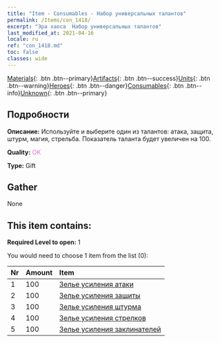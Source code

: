 ```yaml
---
title: "Item - Consumables - Набор универсальных талантов"
permalink: /Items/con_1418/
excerpt: "Эра хаоса  Набор универсальных талантов"
last_modified_at: 2021-04-16
locale: ru
ref: "con_1418.md"
toc: false
classes: wide
---
```

 [Materials](/ru/Items/){: .btn .btn--primary}[Artifacts](/ru/Items/Artifacts/){: .btn .btn--success}[Units](/ru/Items/Units/){: .btn .btn--warning}[Heroes](/ru/Items/Heroes/){: .btn .btn--danger}[Consumables](/ru/Items/Consumables/){: .btn .btn--info}[Unknown](/ru/Items/Unknown/){: .btn .btn--primary}

## Подробности
 **Описание:** Используйте и выберите один из талантов: атака, защита, штурм, магия, стрельба. Показатель таланта будет увеличен на 100.

 **Quality:** <span style="color: #DA70D6">OK</span>

 **Type:** Gift

## Gather

  None

## This item contains:

 **Required Level to open:** 1

 You would need to choose 1 item from the list (0):

  | Nr | Amount |     Item    |
  |:---|:-------|:------------|
  | 1 | 100 | [Зелье усиления атаки](/ru/Items/con_786/) |  | 
  | 2 | 100 | [Зелье усиления защиты](/ru/Items/con_787/) |  | 
  | 3 | 100 | [Зелье усиления штурма](/ru/Items/con_788/) |  | 
  | 4 | 100 | [Зелье усиления стрелков](/ru/Items/con_789/) |  | 
  | 5 | 100 | [Зелье усиления заклинателей](/ru/Items/con_790/) |  | 
